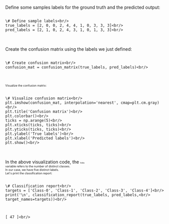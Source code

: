 Define some samples labels for the ground truth and the predicted output:

```

\# Define sample labels<br/>
true_labels = [2, 0, 0, 2, 4, 4, 1, 0, 3, 3, 3]<br/>
pred_labels = [2, 1, 0, 2, 4, 3, 1, 0, 1, 3, 3]<br/>


```

<br/>Create the confusion matrix using the labels we just defined:

```

\# Create confusion matrix<br/>
confusion_mat = confusion_matrix(true_labels, pred_labels)<br/>


```

<br/></span><span style="font-family: MPDFAA+PalatinoLinotype-Roman; font-size:9px">Visualize the confusion matrix:

```

\# Visualize confusion matrix<br/>
plt.imshow(confusion_mat, interpolation='nearest', cmap=plt.cm.gray)<br/>
plt.title('Confusion matrix')<br/>
plt.colorbar()<br/>
ticks = np.arange(5)<br/>
plt.xticks(ticks, ticks)<br/>
plt.yticks(ticks, ticks)<br/>
plt.ylabel('True labels')<br/>
plt.xlabel('Predicted labels')<br/>
plt.show()<br/>


```

<br/>In the above visualization code, the </span><span style="font-family: MPDFAA+FreeMono; font-size:6px">ticks<br/></span><span style="font-family: MPDFAA+PalatinoLinotype-Roman; font-size:9px"> variable refers to the number of distinct classes.<br/>In our case, we have five distinct labels.<br/>Let's print the classification report:

```

\# Classification report<br/>
targets = ['Class-0', 'Class-1', 'Class-2', 'Class-3', 'Class-4']<br/>
print('\n', classification_report(true_labels, pred_labels,<br/>
target_names=targets))<br/>


```



```

[ 47 ]<br/>


```

